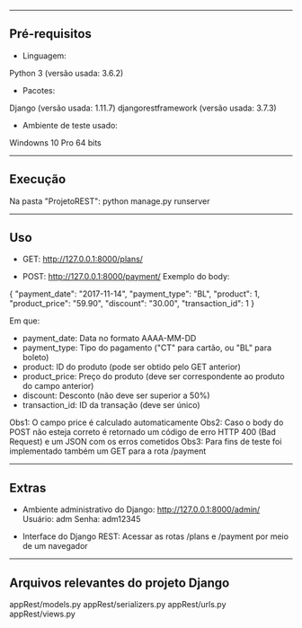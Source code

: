 ---------------
Pré-requisitos
---------------

* Linguagem:

Python 3 (versão usada: 3.6.2)

* Pacotes:

Django (versão usada: 1.11.7)
djangorestframework (versão usada: 3.7.3)

* Ambiente de teste usado:

Windowns 10 Pro 64 bits

---------
Execução
---------

Na pasta "ProjetoREST":
python manage.py runserver

----
Uso
----

* GET: http://127.0.0.1:8000/plans/

* POST: http://127.0.0.1:8000/payment/
Exemplo do body:

{
    "payment_date": "2017-11-14",
    "payment_type": "BL",
    "product": 1,
    "product_price": "59.90",
    "discount": "30.00",
    "transaction_id": 1
}

Em que:

- payment_date: Data no formato AAAA-MM-DD
- payment_type: Tipo do pagamento ("CT" para cartão, ou "BL" para boleto)
- product: ID do produto (pode ser obtido pelo GET anterior)
- product_price: Preço do produto (deve ser correspondente ao produto do campo anterior)
- discount: Desconto (não deve ser superior a 50%)
- transaction_id: ID da transação (deve ser único)

Obs1: O campo price é calculado automaticamente
Obs2: Caso o body do POST não esteja correto é retornado um código de erro HTTP 400 (Bad Request) e um JSON com os erros cometidos
Obs3: Para fins de teste foi implementado também um GET para a rota /payment

-------
Extras
-------

* Ambiente administrativo do Django:
http://127.0.0.1:8000/admin/
Usuário: adm
Senha: adm12345

* Interface do Django REST:
Acessar as rotas /plans e /payment por meio de um navegador

--------------------------------------
Arquivos relevantes do projeto Django
--------------------------------------

appRest/models.py
appRest/serializers.py
appRest/urls.py
appRest/views.py